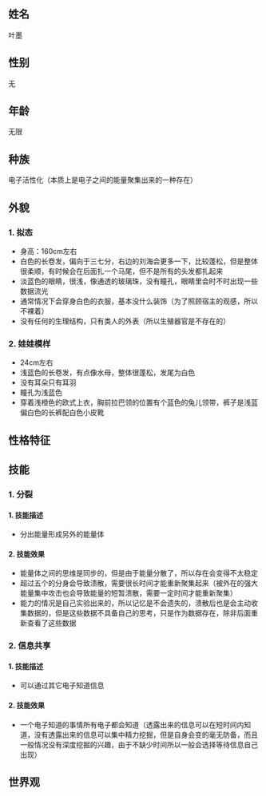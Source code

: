 ## 姓名
叶墨

## 性别
无

## 年龄
无限

## 种族
电子活性化（本质上是电子之间的能量聚集出来的一种存在）

## 外貌
### 1. 拟态
- 身高：160cm左右
- 白色的长卷发，偏向于三七分，右边的刘海会更多一下，比较蓬松，但是整体很柔顺，有时候会在后面扎一个马尾，但不是所有的头发都扎起来
- 淡蓝色的眼睛，很浅，像通透的玻璃珠，没有瞳孔，眼睛里会时不时出现一些数据流光
- 通常情况下会穿身白色的衣服，基本没什么装饰（为了照顾宿主的观感，所以不裸着）
- 没有任何的生理结构，只有类人的外表（所以生殖器官是不存在的）


### 2. 娃娃模样
- 24cm左右
- 浅蓝色的长卷发，有点像水母，整体很蓬松，发尾为白色
- 没有耳朵只有耳羽
- 瞳孔为浅蓝色
- 穿着浅橙色的欧式上衣，胸前拉巴领的位置有个蓝色的兔儿领带，裤子是浅蓝偏白色的长裤配白色小皮靴


## 性格特征


## 技能
### 1. 分裂
#### 1. 技能描述
- 分出能量形成另外的能量体
#### 2. 技能效果
- 能量体之间的思维是同步的，但是由于能量分散了，所以存在会变得不太稳定
- 超过五个的分身会导致溃散，需要很长时间才能重新聚集起来（被外在的强大能量集中攻击也会导致能量的短暂溃散，需要一定时间才能重新聚集）
- 能力的情况是自己实验出来的，所以记忆是不会遗失的，溃散后也是会主动收集数据的，但是这些数据不具备自己的思考，只是作为数据存在，除非后面重新查看了这些数据

### 2. 信息共享
#### 1. 技能描述
- 可以通过其它电子知道信息
#### 2. 技能效果
- 一个电子知道的事情所有电子都会知道（透露出来的信息可以在短时间内知道，没有透露出来的信息可以集中精力挖掘，但是自身会变的毫无防备，而且一般情况没有深度挖掘的兴趣，由于不缺少时间所以一般会选择等待信息自己出现）

## 世界观
